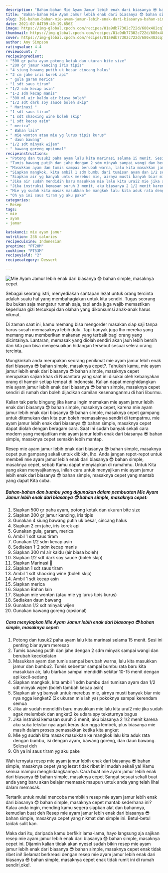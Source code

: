 ```yaml
---
description: "Bahan-bahan Mie Ayam Jamur lebih enak dari biasanya 😎 bahan simple, masaknya cepet yang nikmat Untuk Jualan"
title: "Bahan-bahan Mie Ayam Jamur lebih enak dari biasanya 😎 bahan simple, masaknya cepet yang nikmat Untuk Jualan"
slug: 391-bahan-bahan-mie-ayam-jamur-lebih-enak-dari-biasanya-bahan-simple-masaknya-cepet-yang-nikmat-untuk-jualan
date: 2021-07-04T09:40:19.656Z
image: https://img-global.cpcdn.com/recipes/81a9db77302c722d/680x482cq70/mie-ayam-jamur-lebih-enak-dari-biasanya-😎-bahan-simple-masaknya-cepet-foto-resep-utama.jpg
thumbnail: https://img-global.cpcdn.com/recipes/81a9db77302c722d/680x482cq70/mie-ayam-jamur-lebih-enak-dari-biasanya-😎-bahan-simple-masaknya-cepet-foto-resep-utama.jpg
cover: https://img-global.cpcdn.com/recipes/81a9db77302c722d/680x482cq70/mie-ayam-jamur-lebih-enak-dari-biasanya-😎-bahan-simple-masaknya-cepet-foto-resep-utama.jpg
author: Amy Simpson
ratingvalue: 4.4
reviewcount: 7
recipeingredient:
- "500 gr paha ayam potong kotak dan ukuran bite size"
- "200 gr jamur kancing iris tipis"
- "4 siung bawang putih uk besar cincang halus"
- "2 cm jahe iris korek api"
- " gula garam merica"
- "1 sdt saus tiram"
- "1/2 sdm kecap asin"
- "1-2 sdm kecap manis"
- "300 ml air kaldu air biasa boleh"
- "1/2 sdt dark soy sauce boleh skip"
- " Marinasi "
- "1 sdt saus tiram"
- "1 sdt shaoxing wine boleh skip"
- "1 sdt kecap asin"
- " merica"
- " Bahan lain"
- " mie wonton atau mie yg lurus tipis kurus"
- " daun bawang"
- "1/2 sdt minyak wijen"
- " bawang goreng opsional"
recipeinstructions:
- "Potong dan tusuk2 paha ayam lalu kita marinasi selama 15 menit. Sesi ini penting biar ayam meresap"
- "Tumis bawang putih dan jahe dengan 2 sdm minyak sampai wangi dan berubah kecokelatan"
- "Masukkan ayam dan tumis sampai berubah warna, lalu kita masukkan jamur dan bumbu2. Tumis sebentar sampai bumbu rata baru kita masukkan air, lalu biarkan sampai mendidih sekitar 10-15 menit dengan api kecil-sedang"
- "Siapkan mangkok, kita ambil 1 sdm bumbu dari tumisan ayam dan 1/2 sdt minyak wijen (boleh tambah kecap asin)"
- "Siapkan air yg banyak untuk merebus mie, airnya musti banyak biar mie nya ngga lengket2 (2x ukuran mie lah ya) pokoknya sampai kerendam semua"
- "Jika air sudah mendidih baru masukkan mie lalu kita urai2 mie jika sudah agak melembek dan angkat2 ke udara spy teksturnya bagus"
- "Jika instruksi kemasan suruh 3 menit, aku biasanya 2 1/2 menit karena aku suka tekstur nya agak keras dan ngga lembek, plus biasanya mie masih dalam proses pemasakkan ketika kita angkat"
- "Mie yg sudah kita masak masukkan ke mangkok lalu kita aduk rata dengan bumbu, isi dengan ayam, bawang goreng, dan daun bawang. Selesai deh"
- "Oh ya ini saus tiram yg aku pake"
categories:
- Resep
tags:
- mie
- ayam
- jamur

katakunci: mie ayam jamur 
nutrition: 236 calories
recipecuisine: Indonesian
preptime: "PT20M"
cooktime: "PT53M"
recipeyield: "2"
recipecategory: Dessert

---
```



![Mie Ayam Jamur lebih enak dari biasanya 😎 bahan simple, masaknya cepet](https://img-global.cpcdn.com/recipes/81a9db77302c722d/680x482cq70/mie-ayam-jamur-lebih-enak-dari-biasanya-😎-bahan-simple-masaknya-cepet-foto-resep-utama.jpg)

Sebagai seorang istri, menyediakan santapan lezat untuk orang tercinta adalah suatu hal yang membahagiakan untuk kita sendiri. Tugas seorang ibu bukan saja mengatur rumah saja, tapi anda juga wajib memastikan keperluan gizi tercukupi dan olahan yang dikonsumsi anak-anak harus nikmat.

Di zaman  saat ini, kamu memang bisa mengorder masakan siap saji tanpa harus susah memasaknya lebih dulu. Tapi banyak juga lho mereka yang memang mau memberikan makanan yang terbaik bagi orang yang dicintainya. Lantaran, memasak yang diolah sendiri akan jauh lebih bersih dan kita pun bisa menyesuaikan hidangan tersebut sesuai selera orang tercinta. 



Mungkinkah anda merupakan seorang penikmat mie ayam jamur lebih enak dari biasanya 😎 bahan simple, masaknya cepet?. Tahukah kamu, mie ayam jamur lebih enak dari biasanya 😎 bahan simple, masaknya cepet merupakan sajian khas di Nusantara yang saat ini disukai oleh kebanyakan orang di hampir setiap tempat di Indonesia. Kalian dapat menghidangkan mie ayam jamur lebih enak dari biasanya 😎 bahan simple, masaknya cepet sendiri di rumah dan boleh dijadikan camilan kesenanganmu di hari liburmu.

Kalian tak perlu bingung jika kamu ingin memakan mie ayam jamur lebih enak dari biasanya 😎 bahan simple, masaknya cepet, karena mie ayam jamur lebih enak dari biasanya 😎 bahan simple, masaknya cepet gampang untuk ditemukan dan kita pun boleh memasaknya sendiri di tempatmu. mie ayam jamur lebih enak dari biasanya 😎 bahan simple, masaknya cepet dapat diolah dengan beragam cara. Saat ini sudah banyak sekali cara modern yang menjadikan mie ayam jamur lebih enak dari biasanya 😎 bahan simple, masaknya cepet semakin lebih mantap.

Resep mie ayam jamur lebih enak dari biasanya 😎 bahan simple, masaknya cepet pun gampang sekali untuk dibikin, lho. Anda jangan repot-repot untuk membeli mie ayam jamur lebih enak dari biasanya 😎 bahan simple, masaknya cepet, sebab Kamu dapat menyiapkan di rumahmu. Untuk Kita yang akan menyajikannya, inilah cara untuk menyajikan mie ayam jamur lebih enak dari biasanya 😎 bahan simple, masaknya cepet yang mantab yang dapat Kita coba.

<!--inarticleads1-->

##### Bahan-bahan dan bumbu yang digunakan dalam pembuatan Mie Ayam Jamur lebih enak dari biasanya 😎 bahan simple, masaknya cepet:

1. Siapkan 500 gr paha ayam, potong kotak dan ukuran bite size
1. Siapkan 200 gr jamur kancing, iris tipis
1. Gunakan 4 siung bawang putih uk besar, cincang halus
1. Siapkan 2 cm jahe, iris korek api
1. Gunakan  gula, garam, merica
1. Ambil 1 sdt saus tiram
1. Gunakan 1/2 sdm kecap asin
1. Sediakan 1-2 sdm kecap manis
1. Siapkan 300 ml air kaldu (air biasa boleh)
1. Siapkan 1/2 sdt dark soy sauce (boleh skip)
1. Siapkan  Marinasi 🐔
1. Siapkan 1 sdt saus tiram
1. Ambil 1 sdt shaoxing wine (boleh skip)
1. Ambil 1 sdt kecap asin
1. Siapkan  merica
1. Siapkan  Bahan lain
1. Siapkan  mie wonton (atau mie yg lurus tipis kurus)
1. Sediakan  daun bawang
1. Gunakan 1/2 sdt minyak wijen
1. Gunakan  bawang goreng (opsional)




<!--inarticleads2-->

##### Cara menyiapkan Mie Ayam Jamur lebih enak dari biasanya 😎 bahan simple, masaknya cepet:

1. Potong dan tusuk2 paha ayam lalu kita marinasi selama 15 menit. Sesi ini penting biar ayam meresap
1. Tumis bawang putih dan jahe dengan 2 sdm minyak sampai wangi dan berubah kecokelatan
1. Masukkan ayam dan tumis sampai berubah warna, lalu kita masukkan jamur dan bumbu2. Tumis sebentar sampai bumbu rata baru kita masukkan air, lalu biarkan sampai mendidih sekitar 10-15 menit dengan api kecil-sedang
1. Siapkan mangkok, kita ambil 1 sdm bumbu dari tumisan ayam dan 1/2 sdt minyak wijen (boleh tambah kecap asin)
1. Siapkan air yg banyak untuk merebus mie, airnya musti banyak biar mie nya ngga lengket2 (2x ukuran mie lah ya) pokoknya sampai kerendam semua
1. Jika air sudah mendidih baru masukkan mie lalu kita urai2 mie jika sudah agak melembek dan angkat2 ke udara spy teksturnya bagus
1. Jika instruksi kemasan suruh 3 menit, aku biasanya 2 1/2 menit karena aku suka tekstur nya agak keras dan ngga lembek, plus biasanya mie masih dalam proses pemasakkan ketika kita angkat
1. Mie yg sudah kita masak masukkan ke mangkok lalu kita aduk rata dengan bumbu, isi dengan ayam, bawang goreng, dan daun bawang. Selesai deh
1. Oh ya ini saus tiram yg aku pake




Wah ternyata resep mie ayam jamur lebih enak dari biasanya 😎 bahan simple, masaknya cepet yang lezat tidak ribet ini mudah sekali ya! Kamu semua mampu menghidangkannya. Cara buat mie ayam jamur lebih enak dari biasanya 😎 bahan simple, masaknya cepet Sangat sesuai sekali buat anda yang baru akan belajar memasak maupun untuk anda yang telah lihai dalam memasak.

Tertarik untuk mulai mencoba membikin resep mie ayam jamur lebih enak dari biasanya 😎 bahan simple, masaknya cepet mantab sederhana ini? Kalau anda ingin, mending kamu segera siapkan alat dan bahannya, kemudian buat deh Resep mie ayam jamur lebih enak dari biasanya 😎 bahan simple, masaknya cepet yang nikmat dan simple ini. Betul-betul taidak sulit kan. 

Maka dari itu, daripada kamu berfikir lama-lama, hayo langsung aja sajikan resep mie ayam jamur lebih enak dari biasanya 😎 bahan simple, masaknya cepet ini. Dijamin kalian tiidak akan nyesel sudah bikin resep mie ayam jamur lebih enak dari biasanya 😎 bahan simple, masaknya cepet enak tidak ribet ini! Selamat berkreasi dengan resep mie ayam jamur lebih enak dari biasanya 😎 bahan simple, masaknya cepet enak tidak rumit ini di rumah sendiri,oke!.

